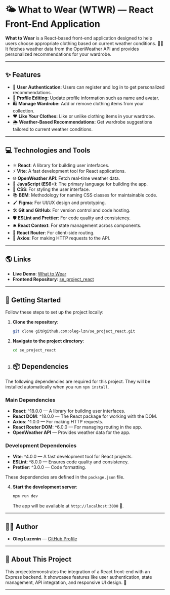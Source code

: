 # 🌤️ What to Wear (WTWR) — React Front-End Application

**What to Wear** is a React-based front-end application designed to help users choose appropriate clothing based on current weather conditions. 🧥👕 It fetches weather data from the OpenWeather API and provides personalized recommendations for your wardrobe.

---

## ✨ Features

- 🔑 **User Authentication:** Users can register and log in to get personalized recommendations.
- 📝 **Profile Editing:** Update profile information such as name and avatar.
- 🛍️ **Manage Wardrobe:** Add or remove clothing items from your collection.
- ❤️ **Like Your Clothes:** Like or unlike clothing items in your wardrobe.
- 🌦️ **Weather-Based Recommendations:** Get wardrobe suggestions tailored to current weather conditions.

---

## 💻 Technologies and Tools

- ⚛️ **React**: A library for building user interfaces.
- ⚡ **Vite**: A fast development tool for React applications.
- 🌐 **OpenWeather API**: Fetch real-time weather data.
- 🚀 **JavaScript (ES6+)**: The primary language for building the app.
- 🎨 **CSS**: For styling the user interface.
- 📚 **BEM**: Methodology for naming CSS classes for maintainable code.
- 🖌️ **Figma**: For UI/UX design and prototyping.
- 🛠️ **Git and GitHub**: For version control and code hosting.
- 🛡️ **ESLint and Prettier**: For code quality and consistency.
- 🛎️ **React Context**: For state management across components.
- 🧭 **React Router**: For client-side routing.
- 📡 **Axios**: For making HTTP requests to the API.

---

## 🌎 Links

- **Live Demo**: [What to Wear](https://oleg-lzn.github.io/se_project_react/)
- **Frontend Repository**: [se_project_react](https://github.com/oleg-lzn/se_project_react)

---

## 🚀 Getting Started

Follow these steps to set up the project locally:

1. **Clone the repository**:

   ```bash
   git clone git@github.com:oleg-lzn/se_project_react.git
   ```

2. **Navigate to the project directory**:

   ```bash
   cd se_project_react
   ```

3. ## 📦 Dependencies

The following dependencies are required for this project. They will be installed automatically when you run `npm install`.

### Main Dependencies

- **React**: ^18.0.0 — A library for building user interfaces.
- **React DOM**: ^18.0.0 — The React package for working with the DOM.
- **Axios**: ^1.0.0 — For making HTTP requests.
- **React Router DOM**: ^6.0.0 — For managing routing in the app.
- **OpenWeather API** — Provides weather data for the app.

### Development Dependencies

- **Vite**: ^4.0.0 — A fast development tool for React projects.
- **ESLint**: ^8.0.0 — Ensures code quality and consistency.
- **Prettier**: ^3.0.0 — Code formatting.

These dependencies are defined in the `package.json` file.

4. **Start the development server**:

   ```bash
   npm run dev
   ```

   The app will be available at `http://localhost:3000` 🎉.

---

## 👨‍💻 Author

- **Oleg Luzenin** — [GitHub Profile](https://github.com/oleg-lzn)

---

## 📝 About This Project

This projectdemonstrates the integration of a React front-end with an Express backend. It showcases features like user authentication, state management, API integration, and responsive UI design. 🌟

---
